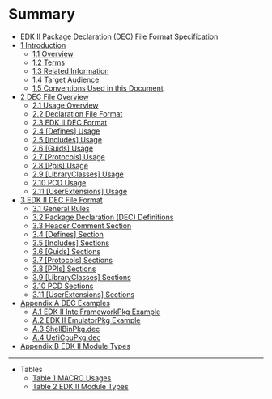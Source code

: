 <!--- @file
  Summary

  Copyright (c) 2007-2017, Intel Corporation. All rights reserved.<BR>

  Redistribution and use in source (original document form) and 'compiled'
  forms (converted to PDF, epub, HTML and other formats) with or without
  modification, are permitted provided that the following conditions are met:

  1) Redistributions of source code (original document form) must retain the
     above copyright notice, this list of conditions and the following
     disclaimer as the first lines of this file unmodified.

  2) Redistributions in compiled form (transformed to other DTDs, converted to
     PDF, epub, HTML and other formats) must reproduce the above copyright
     notice, this list of conditions and the following disclaimer in the
     documentation and/or other materials provided with the distribution.

  THIS DOCUMENTATION IS PROVIDED BY TIANOCORE PROJECT "AS IS" AND ANY EXPRESS OR
  IMPLIED WARRANTIES, INCLUDING, BUT NOT LIMITED TO, THE IMPLIED WARRANTIES OF
  MERCHANTABILITY AND FITNESS FOR A PARTICULAR PURPOSE ARE DISCLAIMED. IN NO
  EVENT SHALL TIANOCORE PROJECT  BE LIABLE FOR ANY DIRECT, INDIRECT, INCIDENTAL,
  SPECIAL, EXEMPLARY, OR CONSEQUENTIAL DAMAGES (INCLUDING, BUT NOT LIMITED TO,
  PROCUREMENT OF SUBSTITUTE GOODS OR SERVICES; LOSS OF USE, DATA, OR PROFITS;
  OR BUSINESS INTERRUPTION) HOWEVER CAUSED AND ON ANY THEORY OF LIABILITY,
  WHETHER IN CONTRACT, STRICT LIABILITY, OR TORT (INCLUDING NEGLIGENCE OR
  OTHERWISE) ARISING IN ANY WAY OUT OF THE USE OF THIS DOCUMENTATION, EVEN IF
  ADVISED OF THE POSSIBILITY OF SUCH DAMAGE.

-->

# Summary

* [EDK II Package Declaration (DEC) File Format Specification](README.md#edk-ii-package-declaration-dec-file-format-specification)
* [1 Introduction](1_introduction/README.md#1-introduction)
  * [1.1 Overview](1_introduction/11_overview.md#11-overview)
  * [1.2 Terms](1_introduction/12_terms.md#12-terms)
  * [1.3 Related Information](1_introduction/13_related_information.md#13-related-information)
  * [1.4 Target Audience](1_introduction/14_target_audience.md#14-target-audience)
  * [1.5 Conventions Used in this Document](1_introduction/15_conventions_used_in_this_document.md#15-conventions-used-in-this-document)
* [2 DEC File Overview](2_dec_file_overview/README.md#2-dec-file-overview)
  * [2.1 Usage Overview](2_dec_file_overview/21_usage_overview.md#21-usage-overview)
  * [2.2 Declaration File Format](2_dec_file_overview/22_declaration_file_format.md#22-declaration-file-format)
  * [2.3 EDK II DEC Format](2_dec_file_overview/23_edk_ii_dec_format.md#23-edk-ii-dec-format)
  * [2.4 [Defines] Usage](2_dec_file_overview/24_[defines]_usage.md#24-defines-usage)
  * [2.5 [Includes] Usage](2_dec_file_overview/25_[includes]_usage.md#25-includes-usage)
  * [2.6 [Guids] Usage](2_dec_file_overview/26_[guids]_usage.md#26-guids-usage)
  * [2.7 [Protocols] Usage](2_dec_file_overview/27_[protocols]_usage.md#27-protocols-usage)
  * [2.8 [Ppis] Usage](2_dec_file_overview/28_[ppis]_usage.md#28-ppis-usage)
  * [2.9 [LibraryClasses] Usage](2_dec_file_overview/29_[libraryclasses]_usage.md#29-libraryclasses-usage)
  * [2.10 PCD Usage](2_dec_file_overview/210_pcd_usage.md#210-pcd-usage)
  * [2.11 [UserExtensions] Usage](2_dec_file_overview/211_[userextensions]_usage.md#211-userextensions-usage)
* [3 EDK II DEC File Format](3_edk_ii_dec_file_format/README.md#3-edk-ii-dec-file-format)
  * [3.1 General Rules](3_edk_ii_dec_file_format/31_general_rules.md#31-general-rules)
  * [3.2 Package Declaration (DEC) Definitions](3_edk_ii_dec_file_format/32_package_declaration_dec_definitions.md#32-package-declaration-dec-definitions)
  * [3.3 Header Comment Section](3_edk_ii_dec_file_format/33_header_comment_section.md#33-header-comment-section)
  * [3.4 [Defines] Section](3_edk_ii_dec_file_format/34_[defines]_section.md#34-defines-section)
  * [3.5 [Includes] Sections](3_edk_ii_dec_file_format/35_[includes]_sections.md#35-includes-sections)
  * [3.6 [Guids] Sections](3_edk_ii_dec_file_format/36_[guids]_sections.md#36-guids-sections)
  * [3.7 [Protocols] Sections](3_edk_ii_dec_file_format/37_[protocols]_sections.md#37-protocols-sections)
  * [3.8 [PPIs] Sections](3_edk_ii_dec_file_format/38_[ppis]_sections.md#38-ppis-sections)
  * [3.9 [LibraryClasses] Sections](3_edk_ii_dec_file_format/39_[libraryclasses]_sections.md#39-libraryclasses-sections)
  * [3.10 PCD Sections](3_edk_ii_dec_file_format/310_pcd_sections.md#310-pcd-sections)
  * [3.11 [UserExtensions] Sections](3_edk_ii_dec_file_format/311_[userextensions]_sections.md#311-userextensions-sections)
* [Appendix A DEC Examples](appendix_a_dec_examples/README.md#appendix-a-dec-examples)
  * [A.1 EDK II IntelFrameworkPkg Example](appendix_a_dec_examples/a1_edk_ii_intelframeworkpkg_example.md#a1-edk-ii-intelframeworkpkg-example)
  * [A.2 EDK II EmulatorPkg Example](appendix_a_dec_examples/a2_edk_ii_emulatorpkg_example.md#a2-edk-ii-emulatorpkg-example)
  * [A.3 ShellBinPkg.dec](appendix_a_dec_examples/a3_shellbinpkgdec.md#a3-shellbinpkgdec)
  * [A.4 UefiCpuPkg.dec](appendix_a_dec_examples/a4_ueficpupkgdec.md#a4-ueficpupkgdec)
* [Appendix B EDK II Module Types](appendix_b_edk_ii_module_types.md#appendix-b-edk-ii-module-types)
---
* Tables
  * [Table 1 MACRO Usages](3_edk_ii_dec_file_format/32_package_declaration_dec_definitions.md#table-1-macro-usages)
  * [Table 2 EDK II Module Types](appendix_b_edk_ii_module_types.md#table-2-edk-ii-module-types)
